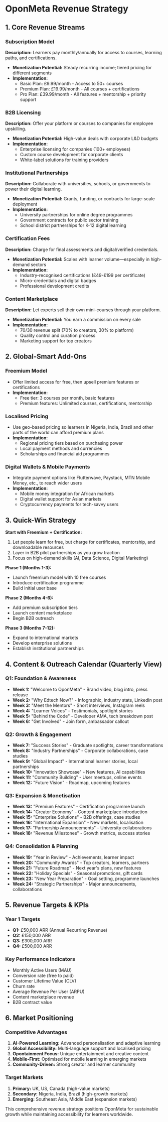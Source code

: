# OponMeta Revenue Strategy

## 1. Core Revenue Streams

### Subscription Model
**Description:** Learners pay monthly/annually for access to courses, learning paths, and certifications.
- **Monetization Potential:** Steady recurring income; tiered pricing for different segments
- **Implementation:** 
  - Basic Plan: £9.99/month - Access to 50+ courses
  - Premium Plan: £19.99/month - All courses + certifications
  - Pro Plan: £39.99/month - All features + mentorship + priority support

### B2B Licensing
**Description:** Offer your platform or courses to companies for employee upskilling.
- **Monetization Potential:** High-value deals with corporate L&D budgets
- **Implementation:**
  - Enterprise licensing for companies (100+ employees)
  - Custom course development for corporate clients
  - White-label solutions for training providers

### Institutional Partnerships
**Description:** Collaborate with universities, schools, or governments to power their digital learning.
- **Monetization Potential:** Grants, funding, or contracts for large-scale deployment
- **Implementation:**
  - University partnerships for online degree programmes
  - Government contracts for public sector training
  - School district partnerships for K-12 digital learning

### Certification Fees
**Description:** Charge for final assessments and digital/verified credentials.
- **Monetization Potential:** Scales with learner volume—especially in high-demand sectors
- **Implementation:**
  - Industry-recognised certifications (£49-£199 per certificate)
  - Micro-credentials and digital badges
  - Professional development credits

### Content Marketplace
**Description:** Let experts sell their own mini-courses through your platform.
- **Monetization Potential:** You earn a commission on every sale
- **Implementation:**
  - 70/30 revenue split (70% to creators, 30% to platform)
  - Quality control and curation process
  - Marketing support for top creators

## 2. Global-Smart Add-Ons

### Freemium Model
- Offer limited access for free, then upsell premium features or certifications
- **Implementation:**
  - Free tier: 3 courses per month, basic features
  - Premium features: Unlimited courses, certifications, mentorship

### Localised Pricing
- Use geo-based pricing so learners in Nigeria, India, Brazil and other parts of the world can afford premium plans
- **Implementation:**
  - Regional pricing tiers based on purchasing power
  - Local payment methods and currencies
  - Scholarships and financial aid programmes

### Digital Wallets & Mobile Payments
- Integrate payment options like Flutterwave, Paystack, MTN Mobile Money, etc., to reach wider users
- **Implementation:**
  - Mobile money integration for African markets
  - Digital wallet support for Asian markets
  - Cryptocurrency payments for tech-savvy users

## 3. Quick-Win Strategy

**Start with Freemium + Certification:**
1. Let people learn for free, but charge for certificates, mentorship, and downloadable resources
2. Layer in B2B pilot partnerships as you grow traction
3. Focus on high-demand skills (AI, Data Science, Digital Marketing)

**Phase 1 (Months 1-3):**
- Launch freemium model with 10 free courses
- Introduce certification programme
- Build initial user base

**Phase 2 (Months 4-6):**
- Add premium subscription tiers
- Launch content marketplace
- Begin B2B outreach

**Phase 3 (Months 7-12):**
- Expand to international markets
- Develop enterprise solutions
- Establish institutional partnerships

## 4. Content & Outreach Calendar (Quarterly View)

### Q1: Foundation & Awareness
- **Week 1:** "Welcome to OponMeta" - Brand video, blog intro, press release
- **Week 2:** "Why Edtech Now?" - Infographic, industry stats, LinkedIn post
- **Week 3:** "Meet the Mentors" - Short interviews, Instagram reels
- **Week 4:** "Learner Voices" - Testimonials, spotlight stories
- **Week 5:** "Behind the Code" - Developer AMA, tech breakdown post
- **Week 6:** "Get Involved" - Join form, ambassador callout

### Q2: Growth & Engagement
- **Week 7:** "Success Stories" - Graduate spotlights, career transformations
- **Week 8:** "Industry Partnerships" - Corporate collaborations, case studies
- **Week 9:** "Global Impact" - International learner stories, local partnerships
- **Week 10:** "Innovation Showcase" - New features, AI capabilities
- **Week 11:** "Community Building" - User meetups, online events
- **Week 12:** "Future Vision" - Roadmap, upcoming features

### Q3: Expansion & Monetisation
- **Week 13:** "Premium Features" - Certification programme launch
- **Week 14:** "Creator Economy" - Content marketplace introduction
- **Week 15:** "Enterprise Solutions" - B2B offerings, case studies
- **Week 16:** "International Expansion" - New markets, localisation
- **Week 17:** "Partnership Announcements" - University collaborations
- **Week 18:** "Revenue Milestones" - Growth metrics, success stories

### Q4: Consolidation & Planning
- **Week 19:** "Year in Review" - Achievements, learner impact
- **Week 20:** "Community Awards" - Top creators, learners, partners
- **Week 21:** "Future Roadmap" - Next year's plans, new features
- **Week 22:** "Holiday Specials" - Seasonal promotions, gift cards
- **Week 23:** "New Year Preparation" - Goal setting, programme launches
- **Week 24:** "Strategic Partnerships" - Major announcements, collaborations

## 5. Revenue Targets & KPIs

### Year 1 Targets
- **Q1:** £50,000 ARR (Annual Recurring Revenue)
- **Q2:** £150,000 ARR
- **Q3:** £300,000 ARR
- **Q4:** £500,000 ARR

### Key Performance Indicators
- Monthly Active Users (MAU)
- Conversion rate (free to paid)
- Customer Lifetime Value (CLV)
- Churn rate
- Average Revenue Per User (ARPU)
- Content marketplace revenue
- B2B contract value

## 6. Market Positioning

### Competitive Advantages
1. **AI-Powered Learning:** Advanced personalisation and adaptive learning
2. **Global Accessibility:** Multi-language support and localised pricing
3. **Opontainment Focus:** Unique entertainment and creative content
4. **Mobile-First:** Optimised for mobile learning in emerging markets
5. **Community-Driven:** Strong creator and learner community

### Target Markets
1. **Primary:** UK, US, Canada (high-value markets)
2. **Secondary:** Nigeria, India, Brazil (high-growth markets)
3. **Emerging:** Southeast Asia, Middle East (expansion markets)

This comprehensive revenue strategy positions OponMeta for sustainable growth while maintaining accessibility for learners worldwide. 